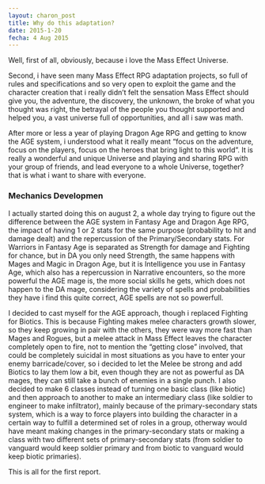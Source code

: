 ```yaml
---
layout: charon_post
title: Why do this adaptation?
date: 2015-1-20
fecha: 4 Aug 2015
---
```

Well, first of all, obviously, because i love the Mass Effect Universe.

Second, i have seen many Mass Effect RPG adaptation projects, so full of rules and specifications and so very open to exploit the game and the character creation that i really didn’t felt the sensation Mass Effect should give you, the adventure, the discovery, the unknown, the broke of what you thought was right, the betrayal of the people you thought supported and helped you, a vast universe full of opportunities, and all i saw was math.

After more or less a year of playing Dragon Age RPG and getting to know the AGE system, i understood what it really meant “focus on the adventure, focus on the players, focus on the heroes that bring light to this world”.
It is really a wonderful and unique Universe and playing and sharing RPG with your group of friends, and lead everyone to a whole Universe, together? that is what i want to share with everyone.

### Mechanics Developmen
I actually started doing this on august 2, a whole day trying to figure out the difference between the AGE system in Fantasy Age and Dragon Age RPG, the impact of having 1 or 2 stats for the same purpose (probability to hit and damage dealt) and the repercussion of the Primary/Secondary stats. 
For Warriors in Fantasy Age is separated as Strength for damage and Fighting for chance, but in DA you only need Strength, the same happens with Mages and Magic in Dragon Age, but it is Intelligence you use in Fantasy Age, which also has a repercussion in Narrative encounters, so the more powerful the AGE mage is, the more social skills he gets, which does not happen to the DA mage, considering the variety of spells and probabilities they have i find this quite correct, AGE spells are not so powerfull.

I decided to cast myself for the AGE approach, though i replaced Fighting for Biotics. This is because Fighting makes melee characters growth slower, so they keep growing in pair with the others, they were way more fast than Mages and Rogues, but a melee attack in Mass Effect leaves the character completely open to fire, not to mention the “getting close” involved, that could be completely suicidal in most situations as you have to enter your enemy barricade/cover, so i decided to let the Melee be strong and add Biotics to lay them low a bit, even though they are not as powerful as DA mages, they can still take a bunch of enemies in a single punch.
I also decided to make 6 classes instead of turning one basic class (like biotic) and then approach to another to make an intermediary class (like soldier to engineer to make infiltrator), mainly because of the primary-secondary stats system, which is a way to force players into building the character in a certain way to fulfill a determined set of roles in a group, otherway would have meant making changes in the primary-secondary stats or making a class with two different sets of primary-secondary stats (from soldier to vanguard would keep soldier primary and from biotic to vanguard would keep biotic primaries).

This is all for the first report.
<span class="image featured"><img src="http://i.giphy.com/pFmVzziti5NN6.gif" alt=""/></span>


